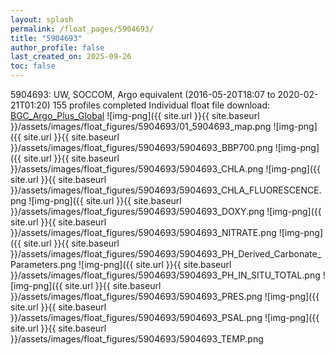```yaml
---
layout: splash
permalink: /float_pages/5904693/
title: "5904693"
author_profile: false
last_created_on: 2025-09-26
toc: false
---
```

 
5904693: UW, SOCCOM, Argo equivalent (2016-05-20T18:07 to 2020-02-21T01:20)
155 profiles completed
Individual float file download: [BGC_Argo_Plus_Global](https://ftp.soest.hawaii.edu/bgc_argo_plus/Individual_Floats/outliers_removed/5904693_Sprof_processed.nc)
![img-png]({{ site.url }}{{ site.baseurl }}/assets/images/float_figures/5904693/01_5904693_map.png
![img-png]({{ site.url }}{{ site.baseurl }}/assets/images/float_figures/5904693/5904693_BBP700.png
![img-png]({{ site.url }}{{ site.baseurl }}/assets/images/float_figures/5904693/5904693_CHLA.png
![img-png]({{ site.url }}{{ site.baseurl }}/assets/images/float_figures/5904693/5904693_CHLA_FLUORESCENCE.png
![img-png]({{ site.url }}{{ site.baseurl }}/assets/images/float_figures/5904693/5904693_DOXY.png
![img-png]({{ site.url }}{{ site.baseurl }}/assets/images/float_figures/5904693/5904693_NITRATE.png
![img-png]({{ site.url }}{{ site.baseurl }}/assets/images/float_figures/5904693/5904693_PH_Derived_Carbonate_Parameters.png
![img-png]({{ site.url }}{{ site.baseurl }}/assets/images/float_figures/5904693/5904693_PH_IN_SITU_TOTAL.png
![img-png]({{ site.url }}{{ site.baseurl }}/assets/images/float_figures/5904693/5904693_PRES.png
![img-png]({{ site.url }}{{ site.baseurl }}/assets/images/float_figures/5904693/5904693_PSAL.png
![img-png]({{ site.url }}{{ site.baseurl }}/assets/images/float_figures/5904693/5904693_TEMP.png
